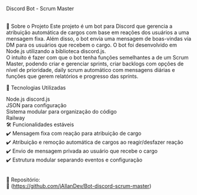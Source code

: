 Discord Bot - Scrum Master

<br>📌 Sobre o Projeto
Este projeto é um bot para Discord que gerencia a atribuição automática de cargos com base em reações dos usuários a uma mensagem fixa. Além disso, o bot envia uma mensagem de boas-vindas via DM para os usuários que recebem o cargo. O bot foi desenvolvido em Node.js utilizando a biblioteca discord.js.
<br>O intuito é fazer com que o bot tenha funções semelhantes a de um Scrum Master, podendo criar e gerenciar sprints, criar backlogs com opções de nível de prioridade, daily scrum automático com mensagens diárias e funções que gerem relatórios e progresso das sprints.

📂 Tecnologias Utilizadas

Node.js
discord.js
<br>JSON para configuração
<br>Sistema modular para organização do código
<br>Railway
<br>🛠 Funcionalidades estáveis
<br>✔️ Mensagem fixa com reação para atribuição de cargo
<br>✔️ Atribuição e remoção automática de cargos ao reagir/desfazer reação
<br>✔️ Envio de mensagem privada ao usuário que recebe o cargo
<br>✔️ Estrutura modular separando eventos e configuração

<br>📌 Repositório:
<br>🔗 (https://github.com/jAllanDev/Bot-discord-scrum-master)
